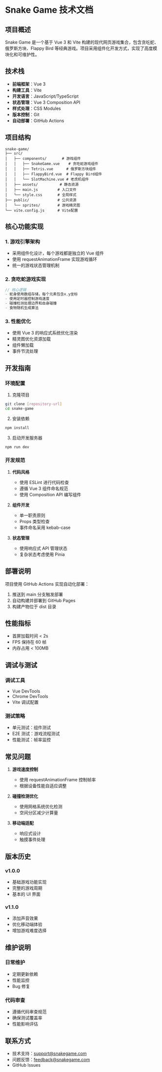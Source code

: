 # Snake Game 技术文档

## 项目概述

Snake Game 是一个基于 Vue 3 和 Vite 构建的现代网页游戏集合，包含贪吃蛇、俄罗斯方块、Flappy Bird 等经典游戏。项目采用组件化开发方式，实现了高度模块化和可维护性。

## 技术栈

- **前端框架**：Vue 3
- **构建工具**：Vite
- **开发语言**：JavaScript/TypeScript
- **状态管理**：Vue 3 Composition API
- **样式处理**：CSS Modules
- **版本控制**：Git
- **自动部署**：GitHub Actions

## 项目结构

```
snake-game/
├── src/
│   ├── components/       # 游戏组件
│   │   ├── SnakeGame.vue    # 贪吃蛇游戏组件
│   │   ├── Tetris.vue      # 俄罗斯方块组件
│   │   ├── FlappyBird.vue  # Flappy Bird组件
│   │   └── SlotMachine.vue # 老虎机组件
│   ├── assets/          # 静态资源
│   ├── main.js         # 入口文件
│   └── style.css       # 全局样式
├── public/             # 公共资源
│   └── sprites/        # 游戏精灵图
└── vite.config.js      # Vite配置
```

## 核心功能实现

### 1. 游戏引擎架构

- 采用组件化设计，每个游戏都是独立的 Vue 组件
- 使用 requestAnimationFrame 实现游戏循环
- 统一的游戏状态管理机制

### 2. 贪吃蛇游戏实现

```javascript
// 核心逻辑
- 蛇身使用数组存储，每个元素包含x,y坐标
- 使用定时器控制游戏速度
- 碰撞检测处理边界和自身碰撞
- 食物随机生成算法
```

### 3. 性能优化

- 使用 Vue 3 的响应式系统优化渲染
- 精灵图优化资源加载
- 组件懒加载
- 事件节流处理

## 开发指南

### 环境配置

1. 克隆项目

```bash
git clone [repository-url]
cd snake-game
```

2. 安装依赖

```bash
npm install
```

3. 启动开发服务器

```bash
npm run dev
```

### 开发规范

1. **代码风格**

   - 使用 ESLint 进行代码检查
   - 遵循 Vue 3 组件命名规范
   - 使用 Composition API 编写组件

2. **组件开发**

   - 单一职责原则
   - Props 类型检查
   - 事件命名采用 kebab-case

3. **状态管理**
   - 使用响应式 API 管理状态
   - 复杂状态考虑使用 Pinia

## 部署说明

项目使用 GitHub Actions 实现自动化部署：

1. 推送到 main 分支触发部署
2. 自动构建并部署到 GitHub Pages
3. 构建产物位于 dist 目录

## 性能指标

- 首屏加载时间 < 2s
- FPS 保持在 60 帧
- 内存占用 < 100MB

## 调试与测试

### 调试工具

- Vue DevTools
- Chrome DevTools
- Vite 调试配置

### 测试策略

- 单元测试：组件测试
- E2E 测试：游戏流程测试
- 性能测试：帧率监控

## 常见问题

1. **游戏速度控制**

   - 使用 requestAnimationFrame 控制帧率
   - 根据设备性能自适应调整

2. **碰撞检测优化**

   - 使用网格系统优化检测
   - 空间分区减少计算量

3. **移动端适配**
   - 响应式设计
   - 触摸事件处理

## 版本历史

### v1.0.0

- 基础游戏功能实现
- 完整的游戏周期
- 基本的 UI 界面

### v1.1.0

- 添加声音效果
- 优化移动端体验
- 增加游戏难度选择

## 维护说明

### 日常维护

- 定期更新依赖
- 性能监控
- Bug 修复

### 代码审查

- 遵循代码审查规范
- 确保测试覆盖率
- 性能影响评估

## 联系方式

- 技术支持：support@snakegame.com
- 问题反馈：feedback@snakegame.com
- GitHub Issues
